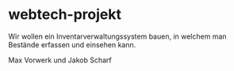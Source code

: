 # webtech-projekt

Wir wollen ein Inventarverwaltungssystem bauen, in welchem man Bestände erfassen und einsehen kann.

Max Vorwerk und Jakob Scharf